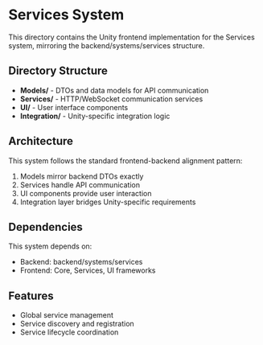 # Services System

This directory contains the Unity frontend implementation for the Services system, mirroring the backend/systems/services structure.

## Directory Structure

- **Models/** - DTOs and data models for API communication
- **Services/** - HTTP/WebSocket communication services
- **UI/** - User interface components
- **Integration/** - Unity-specific integration logic

## Architecture

This system follows the standard frontend-backend alignment pattern:
1. Models mirror backend DTOs exactly
2. Services handle API communication
3. UI components provide user interaction
4. Integration layer bridges Unity-specific requirements

## Dependencies

This system depends on:
- Backend: backend/systems/services
- Frontend: Core, Services, UI frameworks

## Features

- Global service management
- Service discovery and registration
- Service lifecycle coordination 